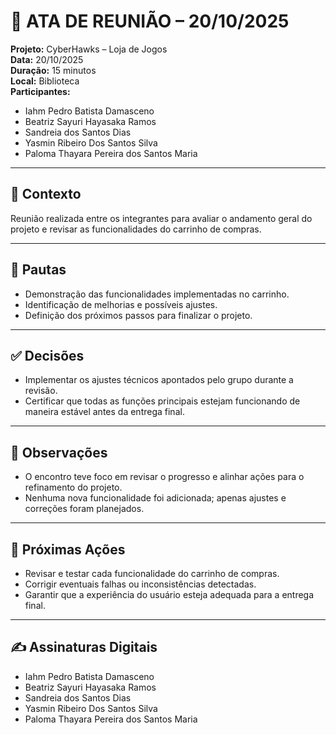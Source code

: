 # 📝 ATA DE REUNIÃO – 20/10/2025

**Projeto:** CyberHawks – Loja de Jogos  
**Data:** 20/10/2025  
**Duração:** 15 minutos  
**Local:** Biblioteca  
**Participantes:**  
- Iahm Pedro Batista Damasceno  
- Beatriz Sayuri Hayasaka Ramos  
- Sandreia dos Santos Dias  
- Yasmin Ribeiro Dos Santos Silva  
- Paloma Thayara Pereira dos Santos Maria  

---

## 🎯 Contexto
Reunião realizada entre os integrantes para avaliar o andamento geral do projeto e revisar as funcionalidades do carrinho de compras.

---

## 📌 Pautas
- Demonstração das funcionalidades implementadas no carrinho.  
- Identificação de melhorias e possíveis ajustes.  
- Definição dos próximos passos para finalizar o projeto.

---

## ✅ Decisões
- Implementar os ajustes técnicos apontados pelo grupo durante a revisão.  
- Certificar que todas as funções principais estejam funcionando de maneira estável antes da entrega final.

---

## 📝 Observações
- O encontro teve foco em revisar o progresso e alinhar ações para o refinamento do projeto.  
- Nenhuma nova funcionalidade foi adicionada; apenas ajustes e correções foram planejados.

---

## 🚀 Próximas Ações
- Revisar e testar cada funcionalidade do carrinho de compras.  
- Corrigir eventuais falhas ou inconsistências detectadas.  
- Garantir que a experiência do usuário esteja adequada para a entrega final.  

---

## ✍ Assinaturas Digitais
- Iahm Pedro Batista Damasceno  
- Beatriz Sayuri Hayasaka Ramos  
- Sandreia dos Santos Dias  
- Yasmin Ribeiro Dos Santos Silva  
- Paloma Thayara Pereira dos Santos Maria  

